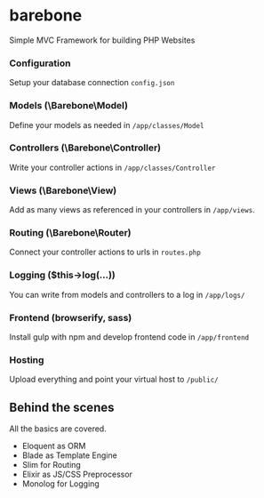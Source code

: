 # barebone
Simple MVC Framework for building PHP Websites

### Configuration

Setup your database connection `config.json`

### Models (\Barebone\Model)

Define your models as needed in `/app/classes/Model`

### Controllers (\Barebone\Controller)

Write your controller actions in `/app/classes/Controller`

### Views (\Barebone\View)

Add as many views as referenced in your controllers in `/app/views`.

### Routing (\Barebone\Router)

Connect your controller actions to urls in `routes.php`

### Logging ($this->log(...))

You can write from models and controllers to a log in `/app/logs/`

### Frontend (browserify, sass) 

Install gulp with npm and develop frontend code in `/app/frontend`

### Hosting

Upload everything and point your virtual host to `/public/`

## Behind the scenes

All the basics are covered.

- Eloquent as ORM
- Blade as Template Engine
- Slim for Routing
- Elixir as JS/CSS Preprocessor
- Monolog for Logging

